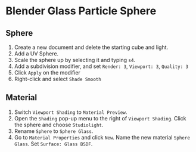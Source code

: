 # Blender Glass Particle Sphere

## Sphere

1. Create a new document and delete the starting cube and light.
2. Add a UV Sphere.
3. Scale the sphere up by selecting it and typing `s4`.
4. Add a subdivision modifier, and set `Render: 3`, `Viewport: 3`, `Quality: 3`
5. Click `Apply` on the modifier
6. Right-click and select `Shade Smooth`

## Material

1. Switch `Viewport Shading` to `Material Preview`.
2. Open the `Shading` pop-up menu to the right of `Viewport Shading`. Click the sphere and choose `Studiolight`.
3. Rename `Sphere` to `Sphere Glass`.
4. Go to `Material Properties` and click `New`. Name the new material `Sphere Glass`. Set `Surface: Glass BSDF`.